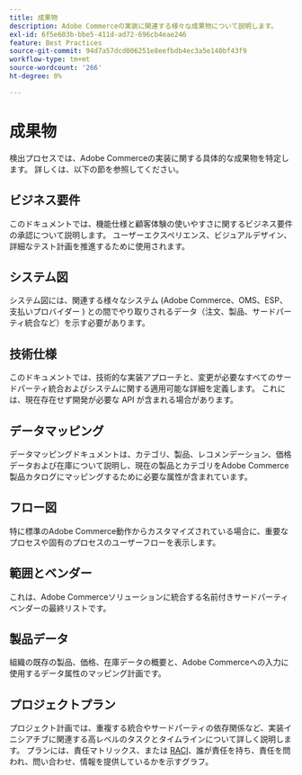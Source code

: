 ```yaml
---
title: 成果物
description: Adobe Commerceの実装に関連する様々な成果物について説明します。
exl-id: 6f5e603b-bbe5-411d-ad72-696cb4eae246
feature: Best Practices
source-git-commit: 94d7a57dcd006251e8eefbdb4ec3a5e140bf43f9
workflow-type: tm+mt
source-wordcount: '266'
ht-degree: 0%

---
```


# 成果物

検出プロセスでは、Adobe Commerceの実装に関する具体的な成果物を特定します。 詳しくは、以下の節を参照してください。

## ビジネス要件

このドキュメントでは、機能仕様と顧客体験の使いやすさに関するビジネス要件の承認について説明します。 ユーザーエクスペリエンス、ビジュアルデザイン、詳細なテスト計画を推進するために使用されます。

## システム図

システム図には、関連する様々なシステム (Adobe Commerce、OMS、ESP、支払いプロバイダー ) との間でやり取りされるデータ（注文、製品、サードパーティ統合など）を示す必要があります。

## 技術仕様

このドキュメントでは、技術的な実装アプローチと、変更が必要なすべてのサードパーティ統合およびシステムに関する適用可能な詳細を定義します。 これには、現在存在せず開発が必要な API が含まれる場合があります。

## データマッピング

データマッピングドキュメントは、カテゴリ、製品、レコメンデーション、価格データおよび在庫について説明し、現在の製品とカテゴリをAdobe Commerce製品カタログにマッピングするために必要な属性が含まれています。

## フロー図

特に標準のAdobe Commerce動作からカスタマイズされている場合に、重要なプロセスや固有のプロセスのユーザーフローを表示します。

## 範囲とベンダー

これは、Adobe Commerceソリューションに統合する名前付きサードパーティベンダーの最終リストです。

## 製品データ

組織の既存の製品、価格、在庫データの概要と、Adobe Commerceへの入力に使用するデータ属性のマッピング計画です。

## プロジェクトプラン

プロジェクト計画では、重複する統合やサードパーティの依存関係など、実装イニシアチブに関連する高レベルのタスクとタイムラインについて詳しく説明します。 プランには、責任マトリックス、または [RACI](../planning/ownership.md)、誰が責任を持ち、責任を問われ、問い合わせ、情報を提供しているかを示すグラフ。
